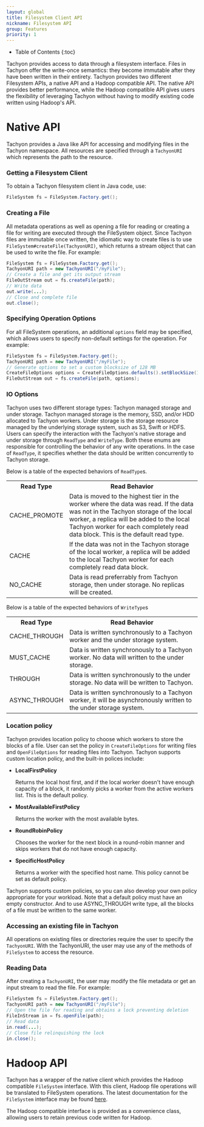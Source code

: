 ```yaml
---
layout: global
title: Filesystem Client API
nickname: Filesystem API
group: Features
priority: 1
---
```


* Table of Contents
{:toc}

Tachyon provides access to data through a filesystem interface. Files in Tachyon offer the write-once
semantics: they become immutable after they have been written in their entirety. Tachyon provides two
different Filesystem APIs, a native API and a Hadoop compatible API. The native API provides better
performance, while the Hadoop compatible API gives users the flexibility of leveraging Tachyon without
having to modify existing code written using Hadoop's API.

# Native API

Tachyon provides a Java like API for accessing and modifying files in the Tachyon namespace. All
resources are specified through a `TachyonURI` which represents the path to the resource.

### Getting a Filesystem Client

To obtain a Tachyon filesystem client in Java code, use:

```java
FileSystem fs = FileSystem.Factory.get();
```

### Creating a File

All metadata operations as well as opening a file for reading or creating a file for writing are
executed through the FileSystem object. Since Tachyon files are immutable once written, the
idiomatic way to create files is to use `FileSystem#createFile(TachyonURI)`, which returns
a stream object that can be used to write the file. For example:

```java
FileSystem fs = FileSystem.Factory.get();
TachyonURI path = new TachyonURI("/myFile");
// Create a file and get its output stream
FileOutStream out = fs.createFile(path);
// Write data
out.write(...);
// Close and complete file
out.close();
```

### Specifying Operation Options

For all FileSystem operations, an additional `options` field may be specified, which allows
users to specify non-default settings for the operation. For example:

```java
FileSystem fs = FileSystem.Factory.get();
TachyonURI path = new TachyonURI("/myFile");
// Generate options to set a custom blocksize of 128 MB
CreateFileOptions options = CreateFileOptions.defaults().setBlockSize(128 * Constants.MB);
FileOutStream out = fs.createFile(path, options);
```

### IO Options

Tachyon uses two different storage types: Tachyon managed storage and under storage. Tachyon managed
storage is the memory, SSD, and/or HDD allocated to Tachyon workers. Under storage is the storage
resource managed by the underlying storage system, such as S3, Swift or HDFS. Users can specify the
interaction with the Tachyon's native storage and under storage through `ReadType` and `WriteType`.
Both these enums are responsible for controlling the behavior of any write operations. In the case
of `ReadType`, it specifies whether the data should be written concurrently to Tachyon storage.

Below is a table of the expected behaviors of `ReadType`s.

<table class="table table-striped">
<tr><th>Read Type</th><th>Read Behavior</th>
</tr>
<tr>
  <td>CACHE_PROMOTE</td>
  <td>Data is moved to the highest tier in the worker where the data was read. If the data was not
  in the Tachyon storage of the local worker, a replica will be added to the local Tachyon worker
  for each completely read data block. This is the default read type.</td>
</tr>
<tr>
  <td>CACHE</td>
  <td>If the data was not in the Tachyon storage of the local worker, a replica will be added to the
  local Tachyon worker for each completely read data block.</td>
</tr>
<tr>
  <td>NO_CACHE</td>
  <td>Data is read preferrably from Tachyon storage, then under storage. No replicas will be
  created.</td>
</tr>
</table>

Below is a table of the expected behaviors of `WriteType`s

<table class="table table-striped">
<tr><th>Read Type</th><th>Read Behavior</th>
</tr>
<tr>
  <td>CACHE_THROUGH</td>
  <td>Data is written synchronously to a Tachyon worker and the under storage system.</td>
</tr>
<tr>
  <td>MUST_CACHE</td>
  <td>Data is written synchronously to a Tachyon worker. No data will written to the under storage.
  </td>
</tr>
<tr>
  <td>THROUGH</td>
  <td>Data is written synchronously to the under storage. No data will be written to Tachyon.</td>
</tr>
<tr>
  <td>ASYNC_THROUGH</td>
  <td>Data is written synchronously to a Tachyon worker, it will be asynchronously written to the
  under storage system.</td>
</tr>
</table>

### Location policy

Tachyon provides location policy to choose which workers to store the blocks of a file. User can set
the policy in `CreateFileOptions` for writing files and `OpenFileOptions` for reading files into
Tachyon. Tachyon supports custom location policy, and the built-in polices include:

* **LocalFirstPolicy**

    Returns the local host first, and if the local worker doesn't have enough capacity of a block,
    it randomly picks a worker from the active workers list. This is the default policy.

* **MostAvailableFirstPolicy**

    Returns the worker with the most available bytes.

* **RoundRobinPolicy**

    Chooses the worker for the next block in a round-robin manner and skips workers that do not have
    enough capacity.

* **SpecificHostPolicy**

    Returns a worker with the specified host name. This policy cannot be set as default policy.

Tachyon supports custom policies, so you can also develop your own policy appropriate for your
workload. Note that a default policy must have an empty constructor. And to use ASYNC_THROUGH write
type, all the blocks of a file must be written to the same worker.

### Accessing an existing file in Tachyon

All operations on existing files or directories require the user to specify the `TachyonURI`.
With the TachyonURI, the user may use any of the methods of `FileSystem` to access the resource.

### Reading Data

After creating a `TachyonURI`, the user may modify the file metadata or get an input stream
to read the file. For example:

```java
FileSystem fs = FileSystem.Factory.get();
TachyonURI path = new TachyonURI("/myFile");
// Open the file for reading and obtains a lock preventing deletion
FileInStream in = fs.openFile(path);
// Read data
in.read(...);
// Close file relinquishing the lock
in.close();
```

# Hadoop API

Tachyon has a wrapper of the native client which provides the Hadoop compatible `FileSystem`
interface. With this client, Hadoop file operations will be translated to FileSystem
operations. The latest documentation for the `FileSystem` interface may be found
[here](http://hadoop.apache.org/docs/current/api/org/apache/hadoop/fs/FileSystem.html).

The Hadoop compatible interface is provided as a convenience class, allowing users to retain
previous code written for Hadoop.
